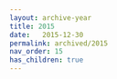 ```yaml
---
layout: archive-year
title: 2015
date:   2015-12-30
permalink: archived/2015
nav_order: 15
has_children: true
---
```

